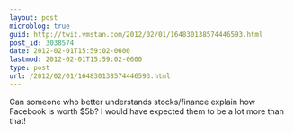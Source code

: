 ```yaml
---
layout: post
microblog: true
guid: http://twit.vmstan.com/2012/02/01/164830138574446593.html
post_id: 3038574
date: 2012-02-01T15:59:02-0600
lastmod: 2012-02-01T15:59:02-0600
type: post
url: /2012/02/01/164830138574446593.html
---
```

Can someone who better understands stocks/finance explain how Facebook is worth $5b? I would have expected them to be a lot more than that!
